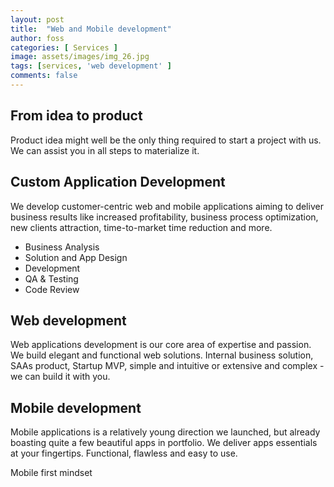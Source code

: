 ```yaml
---
layout: post
title:  "Web and Mobile development"
author: foss
categories: [ Services ]
image: assets/images/img_26.jpg
tags: [services, 'web development' ]
comments: false
---
```


## From idea to product
Product idea might well be the only thing required to start a project with us. We can assist you in all steps to materialize it.

## Custom Application Development
We develop customer-centric web and mobile applications aiming to deliver business results like increased profitability, business process optimization, new clients attraction, time-to-market time reduction and more.
- Business Analysis
- Solution and App Design
- Development
- QA & Testing
- Code Review

## Web development 
Web applications development is our core area of expertise and passion. We build elegant and functional web solutions. Internal business solution, SAAs product, Startup MVP, simple and intuitive or extensive and complex - we can build it with you.

## Mobile development 
Mobile applications is a relatively young direction we launched, but already boasting quite a few beautiful apps in portfolio. We deliver apps essentials at your fingertips. Functional, flawless and easy to use.

Mobile first mindset